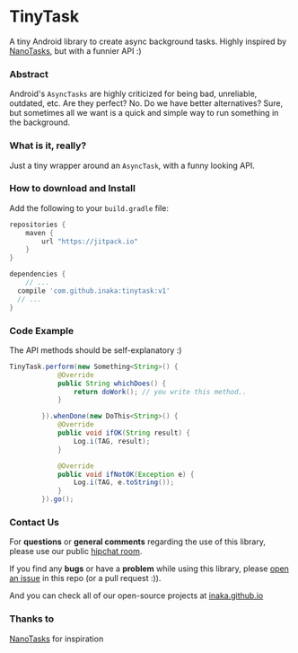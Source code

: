 TinyTask
=====

A tiny Android library to create async background tasks. Highly inspired by [NanoTasks](https://github.com/fabiendevos/nanotasks), but with a funnier API :)

### Abstract
Android's `AsyncTasks` are highly criticized for being bad, unreliable, outdated, etc. Are they perfect? No.
Do we have better alternatives? Sure, but sometimes all we want is a quick and simple way to run something in the background.

### What is it, really?
Just a tiny wrapper around an `AsyncTask`, with a funny looking API.

### How to download and Install
Add the following to your `build.gradle` file:

```groovy
repositories {
	maven {
		url "https://jitpack.io"
	}
}

dependencies {
	// ...
  compile 'com.github.inaka:tinytask:v1'
  // ...
}
```

### Code Example
The API methods should be self-explanatory :)

```java
TinyTask.perform(new Something<String>() {
            @Override
            public String whichDoes() {
                return doWork(); // you write this method..
            }

        }).whenDone(new DoThis<String>() {
            @Override
            public void ifOK(String result) {
                Log.i(TAG, result);
            }

            @Override
            public void ifNotOK(Exception e) {
                Log.i(TAG, e.toString());
            }
        }).go();
```

### Contact Us
For **questions** or **general comments** regarding the use of this library, please use our public
[hipchat room](http://inaka.net/hipchat).

If you find any **bugs** or have a **problem** while using this library, please [open an issue](https://github.com/inaka/galgo/issues/new) in this repo (or a pull request :)).

And you can check all of our open-source projects at [inaka.github.io](http://inaka.github.io)

### Thanks to
[NanoTasks](https://github.com/fabiendevos/nanotasks) for inspiration
